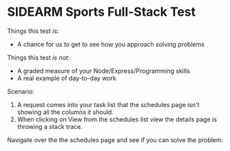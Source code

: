 # SIDEARM Sports Full-Stack Test

Things this test *_is_*:
* A chance for us to get to see how you approach solving problems

Things this test *_is not_*:
* A graded measure of your Node/Express/Programming skills
* A real example of day-to-day work

Scenario:

1. A request comes into your task list that the schedules page isn't showing all the columns it should.
2. When clicking on View from the schedules list view the details page is throwing a stack trace.

Navigate over the the schedules page and see if you can solve the problem.

